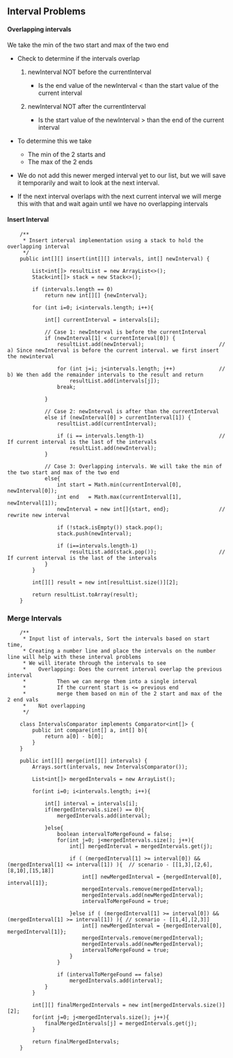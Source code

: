 
## Interval Problems

#### Overlapping intervals 
We take the min of the two start and max of the two end
- Check to determine if the intervals overlap
  1. newInterval NOT before the currentInterval
     - Is the end value of the newInterval < than the start value of the current interval
     
  2. newInterval NOT after the currentInterval
     - Is the start value of the newInterval > than the end of the current  interval
     
- To determine this we take 
  - The min of the 2 starts and 
  - The max of the 2 ends
   
- We do not add this newer merged interval yet to our list, but we will save it temporarily and wait to look at the next interval.
- If the next interval overlaps with the next current interval we will merge this with that and wait again until we have no overlapping intervals

#### Insert Interval
```
    /**
     * Insert interval implementation using a stack to hold the overlapping interval
     */
    public int[][] insert(int[][] intervals, int[] newInterval) {

        List<int[]> resultList = new ArrayList<>();
        Stack<int[]> stack = new Stack<>();

        if (intervals.length == 0)
            return new int[][] {newInterval};

        for (int i=0; i<intervals.length; i++){

            int[] currentInterval = intervals[i];

            // Case 1: newInterval is before the currentInterval
            if (newInterval[1] < currentInterval[0]) {
                resultList.add(newInterval);                        // a) Since newInterval is before the current interval. we first insert the newinterval

                for (int j=i; j<intervals.length; j++)              // b) We then add the remainder intervals to the result and return
                    resultList.add(intervals[j]);
                break;

            }

            // Case 2: newInterval is after than the currentInterval
            else if (newInterval[0] > currentInterval[1]) {
                resultList.add(currentInterval);

                if (i == intervals.length-1)                        // If current interval is the last of the intervals
                    resultList.add(newInterval);
            }

            // Case 3: Overlapping intervals. We will take the min of the two start and max of the two end
            else{
                int start = Math.min(currentInterval[0], newInterval[0]);
                int end   = Math.max(currentInterval[1], newInterval[1]);
                newInterval = new int[]{start, end};                // rewrite new interval

                if (!stack.isEmpty()) stack.pop();
                stack.push(newInterval);

                if (i==intervals.length-1)
                    resultList.add(stack.pop());                    // If current interval is the last of the intervals
            }
        }

        int[][] result = new int[resultList.size()][2];

        return resultList.toArray(result);
    }
```

### Merge Intervals
```
    /**
     * Input list of intervals, Sort the intervals based on start time,
     * Creating a number line and place the intervals on the number line will help with these interval problems
     * We will iterate through the intervals to see
     *    Overlapping: Does the current interval overlap the previous interval
     *          Then we can merge them into a single interval
     *          If the current start is <= previous end
     *          merge them based on min of the 2 start and max of the 2 end vals
     *    Not overlapping
     */

```
```
    class IntervalsComparator implements Comparator<int[]> {
        public int compare(int[] a, int[] b){
            return a[0] - b[0];
        }
    }
    
    public int[][] merge(int[][] intervals) {
        Arrays.sort(intervals, new IntervalsComparator());

        List<int[]> mergedIntervals = new ArrayList();

        for(int i=0; i<intervals.length; i++){

            int[] interval = intervals[i];
            if(mergedIntervals.size() == 0){
                mergedIntervals.add(interval);

            }else{
                boolean intervalToMergeFound = false;
                for(int j=0; j<mergedIntervals.size(); j++){
                    int[] mergedInterval = mergedIntervals.get(j);

                    if ( (mergedInterval[1] >= interval[0]) && (mergedInterval[1] <= interval[1]) ){  // scenario - [[1,3],[2,6], [8,10],[15,18]]
                        int[] newMergedInterval = {mergedInterval[0], interval[1]};
                        mergedIntervals.remove(mergedInterval);
                        mergedIntervals.add(newMergedInterval);
                        intervalToMergeFound = true;

                    }else if ( (mergedInterval[1] >= interval[0]) && (mergedInterval[1] >= interval[1]) ){ // scenario - [[1,4],[2,3]]
                        int[] newMergedInterval = {mergedInterval[0], mergedInterval[1]};
                        mergedIntervals.remove(mergedInterval);
                        mergedIntervals.add(newMergedInterval);
                        intervalToMergeFound = true;
                    }
                }

                if (intervalToMergeFound == false)
                    mergedIntervals.add(interval);
            }
        }

        int[][] finalMergedIntervals = new int[mergedIntervals.size()][2];
        for(int j=0; j<mergedIntervals.size(); j++){
            finalMergedIntervals[j] = mergedIntervals.get(j);
        }

        return finalMergedIntervals;
    }
```